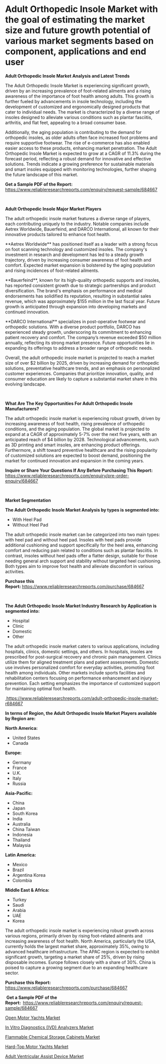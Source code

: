 <p><h1>Adult Orthopedic Insole Market with the goal of estimating the market size and future growth potential of various market segments based on component, applications and end user</h1></p><p><strong>Adult Orthopedic Insole Market Analysis and Latest Trends</strong></p>
<p><p>The Adult Orthopedic Insole Market is experiencing significant growth, driven by an increasing prevalence of foot-related ailments and a rising awareness of the importance of foot health among adults. This growth is further fueled by advancements in insole technology, including the development of customized and ergonomically designed products that cater to individual needs. The market is characterized by a diverse range of insoles designed to alleviate various conditions such as plantar fasciitis, arthritis, and flat feet, appealing to a broad consumer base.</p><p>Additionally, the aging population is contributing to the demand for orthopedic insoles, as older adults often face increased foot problems and require supportive footwear. The rise of e-commerce has also enabled easier access to these products, enhancing market penetration. The Adult Orthopedic Insole Market is expected to grow at a CAGR of 11.3% during the forecast period, reflecting a robust demand for innovative and effective solutions. Trends indicate a growing preference for sustainable materials and smart insoles equipped with monitoring technologies, further shaping the future landscape of this market.</p></p>
<p><strong>Get a Sample PDF of the Report:&nbsp;</strong> <a href="https://www.reliableresearchreports.com/enquiry/request-sample/684667?utm_campaign=28&utm_medium=2&utm_source=Github&utm_content=ia&utm_term=30102024&utm_id=adult-orthopedic-insole">https://www.reliableresearchreports.com/enquiry/request-sample/684667</a></p>
<p>&nbsp;</p>
<p><strong>Adult Orthopedic Insole Major Market Players</strong></p>
<p><p>The adult orthopedic insole market features a diverse range of players, each contributing uniquely to the industry. Notable companies include Aetrex Worldwide, Bauerfeind, and DARCO International, all known for their innovative products tailored to enhance foot health.</p><p>**Aetrex Worldwide** has positioned itself as a leader with a strong focus on foot scanning technology and customized insoles. The company's investment in research and development has led to a steady growth trajectory, driven by increasing consumer awareness of foot health and comfort. Expected market expansion is bolstered by the aging population and rising incidences of foot-related ailments.</p><p>**Bauerfeind**, known for its high-quality orthopedic supports and insoles, has reported consistent growth due to strategic partnerships and product diversification. The brand's emphasis on performance and medical endorsements has solidified its reputation, resulting in substantial sales revenue, which was approximately $155 million in the last fiscal year. Future growth is anticipated through expansion into developing markets and continued innovation.</p><p>**DARCO International** specializes in post-operative footwear and orthopedic solutions. With a diverse product portfolio, DARCO has experienced steady growth, underscoring its commitment to enhancing patient recovery and comfort. The company’s revenue exceeded $50 million annually, reflecting its strong market presence. Future opportunities lie in expanding its offerings to address a broader range of orthopedic needs.</p><p>Overall, the adult orthopedic insole market is projected to reach a market size of over $2 billion by 2025, driven by increasing demand for orthopedic solutions, preventative healthcare trends, and an emphasis on personalized customer experiences. Companies that prioritize innovation, quality, and consumer education are likely to capture a substantial market share in this evolving landscape.</p></p>
<p>&nbsp;</p>
<p><strong>What Are The Key Opportunities For Adult Orthopedic Insole Manufacturers?</strong></p>
<p><p>The adult orthopedic insole market is experiencing robust growth, driven by increasing awareness of foot health, rising prevalence of orthopedic conditions, and the aging population. The global market is projected to expand at a CAGR of approximately 5-7% over the next five years, with an anticipated reach of $4 billion by 2028. Technological advancements, such as 3D printing and smart insoles, are enhancing product offerings. Furthermore, a shift toward preventive healthcare and the rising popularity of customized solutions are expected to boost demand, positioning the market for continued innovation and expansion in the coming years.</p></p>
<p><strong>Inquire or Share Your Questions If Any Before Purchasing This Report:</strong> <a href="https://www.reliableresearchreports.com/enquiry/pre-order-enquiry/684667?utm_campaign=28&utm_medium=2&utm_source=Github&utm_content=ia&utm_term=30102024&utm_id=adult-orthopedic-insole">https://www.reliableresearchreports.com/enquiry/pre-order-enquiry/684667</a></p>
<p>&nbsp;</p>
<p><strong>Market Segmentation</strong></p>
<p><strong>The Adult Orthopedic Insole Market Analysis by types is segmented into:</strong></p>
<p><ul><li>With Heel Pad</li><li>Without Heel Pad</li></ul></p>
<p><p>The adult orthopedic insole market can be categorized into two main types: with heel pad and without heel pad. Insoles with heel pads provide additional cushioning and support specifically for the heel area, enhancing comfort and reducing pain related to conditions such as plantar fasciitis. In contrast, insoles without heel pads offer a flatter design, suitable for those needing general arch support and stability without targeted heel cushioning. Both types aim to improve foot health and alleviate discomfort in various activities.</p></p>
<p><strong>Purchase this Report:&nbsp;</strong><a href="https://www.reliableresearchreports.com/purchase/684667?utm_campaign=28&utm_medium=2&utm_source=Github&utm_content=ia&utm_term=30102024&utm_id=adult-orthopedic-insole">https://www.reliableresearchreports.com/purchase/684667</a></p>
<p>&nbsp;</p>
<p><strong>The Adult Orthopedic Insole Market Industry Research by Application is segmented into:</strong></p>
<p><ul><li>Hospital</li><li>Clinic</li><li>Domestic</li><li>Other</li></ul></p>
<p><p>The adult orthopedic insole market caters to various applications, including hospitals, clinics, domestic settings, and others. In hospitals, insoles are prescribed for post-surgical recovery and chronic pain management. Clinics utilize them for aligned treatment plans and patient assessments. Domestic use involves personalized comfort for everyday activities, promoting foot health among individuals. Other markets include sports facilities and rehabilitation centers focusing on performance enhancement and injury prevention. Each setting emphasizes the importance of customized support for maintaining optimal foot health.</p></p>
<p><a href="https://www.reliableresearchreports.com/adult-orthopedic-insole-market-r684667?utm_campaign=28&utm_medium=2&utm_source=Github&utm_content=ia&utm_term=30102024&utm_id=adult-orthopedic-insole">&nbsp;https://www.reliableresearchreports.com/adult-orthopedic-insole-market-r684667</a></p>
<p><strong>In terms of Region, the Adult Orthopedic Insole Market Players available by Region are:</strong></p>
<p>
    <p> <strong> North America: </strong>
        <ul>
            <li>United States</li>
            <li>Canada</li>
        </ul>
        </p> 
    <p> <strong> Europe: </strong>
        <ul>
            <li>Germany</li>
            <li>France</li>
            <li>U.K.</li>
            <li>Italy</li>
            <li>Russia</li>
        </ul>
        </p> 
    <p> <strong> Asia-Pacific: </strong>
        <ul>
            <li>China</li>
            <li>Japan</li>
            <li>South Korea</li>
            <li>India</li>
            <li>Australia</li>
            <li>China Taiwan</li>
            <li>Indonesia</li>
            <li>Thailand</li>
            <li>Malaysia</li>
        </ul>
        </p> 
    <p> <strong> Latin America: </strong>
        <ul>
            <li>Mexico</li>
            <li>Brazil</li>
            <li>Argentina Korea</li>
            <li>Colombia</li>
        </ul>
        </p> 
    <p> <strong> Middle East & Africa: </strong>
        <ul>
            <li>Turkey</li>
            <li>Saudi</li>
            <li>Arabia</li>
            <li>UAE</li>
            <li>Korea</li>
        </ul>
    </p>
    </p>
<p><p>The adult orthopedic insole market is experiencing robust growth across various regions, primarily driven by rising foot-related ailments and increasing awareness of foot health. North America, particularly the USA, currently holds the largest market share, approximately 35%, owing to advanced healthcare infrastructure. The APAC region is expected to exhibit significant growth, targeting a market share of 25%, driven by rising disposable incomes. Europe follows closely with a share of 30%. China is poised to capture a growing segment due to an expanding healthcare sector.</p></p>
<p><strong>Purchase this Report: </strong><a href="https://www.reliableresearchreports.com/purchase/684667?utm_campaign=28&utm_medium=2&utm_source=Github&utm_content=ia&utm_term=30102024&utm_id=adult-orthopedic-insole">https://www.reliableresearchreports.com/purchase/684667</a></p>
<p>&nbsp;<strong>Get a Sample PDF of the Report:&nbsp;&nbsp;</strong><a href="https://www.reliableresearchreports.com/enquiry/request-sample/684667?utm_campaign=28&utm_medium=2&utm_source=Github&utm_content=ia&utm_term=30102024&utm_id=adult-orthopedic-insole">https://www.reliableresearchreports.com/enquiry/request-sample/684667</a></p>
<p><strong></strong></p>
<p><p><a href="https://issuu.com/reportprime-2/docs/open-motor-yachts-market-size-2030._c6820dae311b78?utm_campaign=28&utm_medium=2&utm_source=Github&utm_content=ia&utm_term=30102024&utm_id=adult-orthopedic-insole">Open Motor Yachts Market</a></p><p><a href="https://www.linkedin.com/pulse/vitro-diagnostics-ivd-analyzers-market-research-report-exploring-f1jlc?utm_campaign=28&utm_medium=2&utm_source=Github&utm_content=ia&utm_term=30102024&utm_id=adult-orthopedic-insole">In Vitro Diagnostics (IVD) Analyzers Market</a></p><p><a href="https://www.linkedin.com/pulse/strategic-market-insights-global-flammable-chemical-xozve?utm_campaign=28&utm_medium=2&utm_source=Github&utm_content=ia&utm_term=30102024&utm_id=adult-orthopedic-insole">Flammable Chemical Storage Cabinets Market</a></p><p><a href="https://issuu.com/reportprime-2/docs/hard-top-motor-yachts-market-size-2_e4f8a5106e52b5?utm_campaign=28&utm_medium=2&utm_source=Github&utm_content=ia&utm_term=30102024&utm_id=adult-orthopedic-insole">Hard-Top Motor Yachts Market</a></p><p><a href="https://github.com/florjvdva/Market-Research-Report-List-1/blob/main/adult-ventricular-assist-device-market.md?utm_campaign=28&utm_medium=2&utm_source=Github&utm_content=ia&utm_term=30102024&utm_id=adult-orthopedic-insole">Adult Ventricular Assist Device Market</a></p></p>